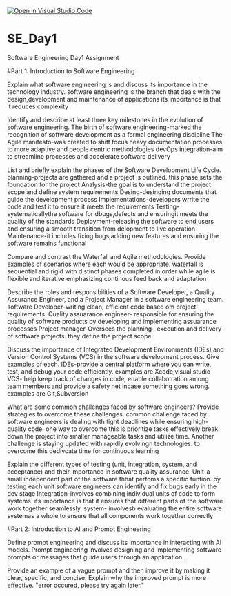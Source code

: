 [![Open in Visual Studio Code](https://classroom.github.com/assets/open-in-vscode-2e0aaae1b6195c2367325f4f02e2d04e9abb55f0b24a779b69b11b9e10269abc.svg)](https://classroom.github.com/online_ide?assignment_repo_id=15579179&assignment_repo_type=AssignmentRepo)
# SE_Day1
Software Engineering Day1 Assignment

#Part 1: Introduction to Software Engineering

Explain what software engineering is and discuss its importance in the technology industry.
software engineering is the branch that deals with the design,development and maintenance of applications
its importance is that it reduces complexity

Identify and describe at least three key milestones in the evolution of software engineering.
The birth of software engineering-marked the recognition of software development as a formal engineering discipline
The Agile manifesto-was created to shift focus heavy documentation processes to more adaptive and people centric methodologies
devOps integration-aim to streamline processes and accelerate software delivery

List and briefly explain the phases of the Software Development Life Cycle.
planning-projects are gathered and a project is outlined. this phase sets the foundation for the project
Analysis-the goal is to understand the project scope and define system requirements
Desing-desinging documents that guide the development process
Implementations-developers wrrite the code and test it to ensure it meets the requirements
Testing-systematicallythe software for dbugs,defects and ensuringit meets the quality of the standards
Deployment-releasing the software to end users and ensuring a smooth transition from delopment to live operation
Maintenance-it includes fixing bugs,adding new features and ensuring the software remains functional

Compare and contrast the Waterfall and Agile methodologies. Provide examples of scenarios where each would be appropriate.
waterfall is sequential and rigid with distinct phases completed in order while agile is flexible and iterative emphasizing continous feed back and adaptation

Describe the roles and responsibilities of a Software Developer, a Quality Assurance Engineer, and a Project Manager in a software engineering team.
software Developer-writing clean, efficient code based om project requirements.
Quality assuarance engineer- responsible for ensuring the quality of software products by developing and implementing assuarance processes
Project manager-Oversees the planning , execution and delivery of software projects. they define the project scope

Discuss the importance of Integrated Development Environments (IDEs) and Version Control Systems (VCS) in the software development process. Give examples of each.
IDEs-provide a central platform where you can write, test, and debug your code efficiently. examples are Xcode,visual studio
VCS- help keep track of changes in code, enable collabotration among team members and provide a safety net incase something goes wrong. examples are Git,Subversion

What are some common challenges faced by software engineers? Provide strategies to overcome these challenges.
common challenge faced by software engineers is dealing with tight deadlines while ensuring high-quality code. one way to overcome this is prioritize tasks effectively
break down the project into smaller manageable tasks and utilize time.
Another challenge is staying updated with rapidly evolvingn technologies. to overcome this dedivcate time for continuous learning

Explain the different types of testing (unit, integration, system, and acceptance) and their importance in software quality assurance.
Unit-a small independent part of the software thhat perfoms a specific funtion. by testing each unit software engineers can identify and fix bugs early in the dev stage
Integration-involves combining individual units of code to form systems. its importance is that it ensures that different parts of the software work together seamlessly.
system- involvesb evaluating the entire software systemas a whole to ensure that all components work together correctly

#Part 2: Introduction to AI and Prompt Engineering


Define prompt engineering and discuss its importance in interacting with AI models.
Prompt engineering involves designing and implementing software prompts or messages that guide users through an application.

Provide an example of a vague prompt and then improve it by making it clear, specific, and concise. Explain why the improved prompt is more effective.
"error occured, please try again later."
